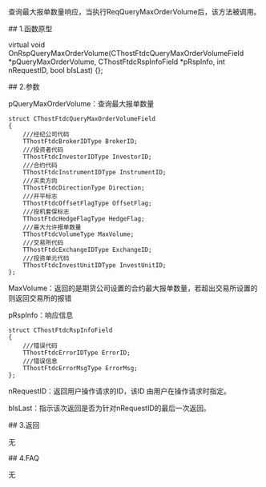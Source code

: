 <p>查询最大报单数量响应，当执行ReqQueryMaxOrderVolume后，该方法被调用。</p>
<span class="anchor" id="a609dce3-104b-44e3-a462-88457d56439c"></span>
## 1.函数原型
<p>virtual void OnRspQueryMaxOrderVolume(CThostFtdcQueryMaxOrderVolumeField *pQueryMaxOrderVolume, CThostFtdcRspInfoField *pRspInfo, int nRequestID, bool bIsLast) {};</p>
<span class="anchor" id="0d0adb35-4224-4325-993c-5819c445d64c"></span>
## 2.参数
<p>pQueryMaxOrderVolume：查询最大报单数量</p>
<pre><code>struct CThostFtdcQueryMaxOrderVolumeField
{
    ///经纪公司代码
    TThostFtdcBrokerIDType BrokerID;
    ///投资者代码
    TThostFtdcInvestorIDType InvestorID;
    ///合约代码
    TThostFtdcInstrumentIDType InstrumentID;
    ///买卖方向
    TThostFtdcDirectionType Direction;
    ///开平标志
    TThostFtdcOffsetFlagType OffsetFlag;
    ///投机套保标志
    TThostFtdcHedgeFlagType HedgeFlag;
    ///最大允许报单数量
    TThostFtdcVolumeType MaxVolume;
    ///交易所代码
    TThostFtdcExchangeIDType ExchangeID;
    ///投资单元代码
    TThostFtdcInvestUnitIDType InvestUnitID;
};
</code></pre>
<p>MaxVolume：返回的是期货公司设置的合约最大报单数量，若超出交易所设置的则返回交易所的报错</p>
<p>pRspInfo：响应信息</p>
<pre><code>struct CThostFtdcRspInfoField
{
    ///错误代码
    TThostFtdcErrorIDType ErrorID;
    ///错误信息
    TThostFtdcErrorMsgType ErrorMsg;
};
</code></pre>
<p>nRequestID：返回用户操作请求的ID，该ID 由用户在操作请求时指定。</p>
<p>bIsLast：指示该次返回是否为针对nRequestID的最后一次返回。</p>
<span class="anchor" id="dbd57e66-cc9c-462b-b667-3dfe683f9c98"></span>
## 3.返回
<p>无</p>
<span class="anchor" id="166ddcd3-eb1c-4e76-8c8a-a1232dcb1f7d"></span>
## 4.FAQ
<p>无</p>
